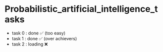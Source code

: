 # Probabilistic_artificial_intelligence_tasks
- task 0 : done ✅ (too easy)
- task 1 : done ✅ (over achievers)
- task 2 : loading ❌

